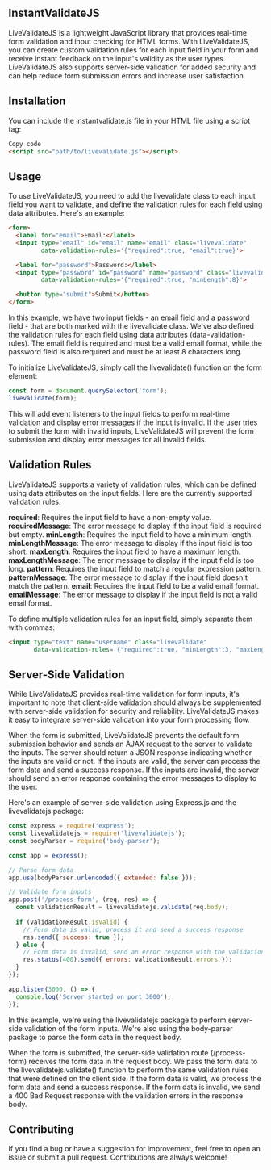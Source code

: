 ## InstantValidateJS

LiveValidateJS is a lightweight JavaScript library that provides real-time form validation and input checking for HTML forms. With LiveValidateJS, you can create custom validation rules for each input field in your form and receive instant feedback on the input's validity as the user types. LiveValidateJS also supports server-side validation for added security and can help reduce form submission errors and increase user satisfaction.

## Installation
You can include the instantvalidate.js  file in your HTML file using a script tag:

```html
Copy code
<script src="path/to/livevalidate.js"></script>
```

## Usage
To use LiveValidateJS, you need to add the livevalidate class to each input field you want to validate, and define the validation rules for each field using data attributes. Here's an example:

```html
<form>
  <label for="email">Email:</label>
  <input type="email" id="email" name="email" class="livevalidate"
         data-validation-rules='{"required":true, "email":true}'>

  <label for="password">Password:</label>
  <input type="password" id="password" name="password" class="livevalidate"
         data-validation-rules='{"required":true, "minLength":8}'>

  <button type="submit">Submit</button>
</form>
```

In this example, we have two input fields - an email field and a password field - that are both marked with the livevalidate class. We've also defined the validation rules for each field using data attributes (data-validation-rules). The email field is required and must be a valid email format, while the password field is also required and must be at least 8 characters long.

To initialize LiveValidateJS, simply call the livevalidate() function on the form element:

```javascript
const form = document.querySelector('form');
livevalidate(form);
```

This will add event listeners to the input fields to perform real-time validation and display error messages if the input is invalid. If the user tries to submit the form with invalid inputs, LiveValidateJS will prevent the form submission and display error messages for all invalid fields.

## Validation Rules

LiveValidateJS supports a variety of validation rules, which can be defined using data attributes on the input fields. Here are the currently supported validation rules:

**required**: Requires the input field to have a non-empty value.
**requiredMessage**: The error message to display if the input field is required but empty.
**minLength**: Requires the input field to have a minimum length.
**minLengthMessage**: The error message to display if the input field is too short.
**maxLength**: Requires the input field to have a maximum length.
**maxLengthMessage**: The error message to display if the input field is too long.
**pattern**: Requires the input field to match a regular expression pattern.
**patternMessage**: The error message to display if the input field doesn't match the pattern.
**email**: Requires the input field to be a valid email format.
**emailMessage**: The error message to display if the input field is not a valid email format.

To define multiple validation rules for an input field, simply separate them with commas:

```html
<input type="text" name="username" class="livevalidate"
       data-validation-rules='{"required":true, "minLength":3, "maxLength":20}' />
```

## Server-Side Validation

While LiveValidateJS provides real-time validation for form inputs, it's important to note that client-side validation should always be supplemented with server-side validation for security and reliability. LiveValidateJS makes it easy to integrate server-side validation into your form processing flow.

When the form is submitted, LiveValidateJS prevents the default form submission behavior and sends an AJAX request to the server to validate the inputs. The server should return a JSON response indicating whether the inputs are valid or not. If the inputs are valid, the server can process the form data and send a success response. If the inputs are invalid, the server should send an error response containing the error messages to display to the user.

Here's an example of server-side validation using Express.js and the livevalidatejs package:

```javascript
const express = require('express');
const livevalidatejs = require('livevalidatejs');
const bodyParser = require('body-parser');

const app = express();

// Parse form data
app.use(bodyParser.urlencoded({ extended: false }));

// Validate form inputs
app.post('/process-form', (req, res) => {
  const validationResult = livevalidatejs.validate(req.body);
  
  if (validationResult.isValid) {
    // Form data is valid, process it and send a success response
    res.send({ success: true });
  } else {
    // Form data is invalid, send an error response with the validation errors
    res.status(400).send({ errors: validationResult.errors });
  }
});

app.listen(3000, () => {
  console.log('Server started on port 3000');
});
```

In this example, we're using the livevalidatejs package to perform server-side validation of the form inputs. We're also using the body-parser package to parse the form data in the request body.

When the form is submitted, the server-side validation route (/process-form) receives the form data in the request body. We pass the form data to the livevalidatejs.validate() function to perform the same validation rules that were defined on the client side. If the form data is valid, we process the form data and send a success response. If the form data is invalid, we send a 400 Bad Request response with the validation errors in the response body.

## Contributing
If you find a bug or have a suggestion for improvement, feel free to open an issue or submit a pull request. Contributions are always welcome!


